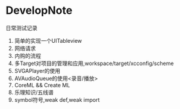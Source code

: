 # DevelopNote
日常测试记录
1. 简单的实现一个UITableview
2. 网络请求
3. 内购的流程
4. 多Target对项目的管理和应用,workspace/target/xcconfig/scheme
5. SVGAPlayer的使用
6. AVAudioQueue的使用<录音/播放>
7. CoreML && Create ML
8. 乐理知识/五线谱
9. symbol符号,weak def,weak import

